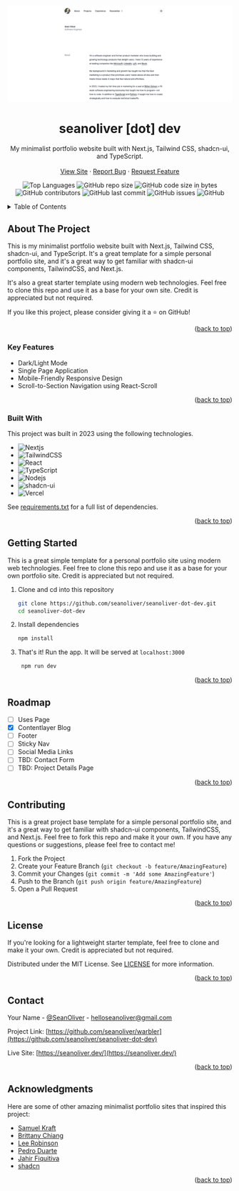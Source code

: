 <a name="readme-top"></a>

<div align="center">
  <a href="https://github.com/seanoliver/seanoliver-dot-dev">
    <img src="public/projects/sodev.png" alt="SeanOliver dot dev">
  </a>

  <h1 align="center">seanoliver [dot] dev</h1>

  <p align="center">
    My minimalist portfolio website built with Next.js, Tailwind CSS, shadcn-ui, and TypeScript.
    <br />
    <br />
    <a href="https://seanoliver.dev/" target="_blank">View Site</a>
    ·
    <a href="https://github.com/seanoliver/seanoliver-dot-dev/issues">Report Bug</a>
    ·
    <a href="https://github.com/seanoliver/seanoliver-dot-dev/issues">Request Feature</a>
  </p>
</div>
<div align="center">

![Top Languages](https://img.shields.io/github/languages/top/seanoliver/seanoliver-dot-dev)
![GitHub repo size](https://img.shields.io/github/repo-size/seanoliver/seanoliver-dot-dev)
![GitHub code size in bytes](https://img.shields.io/github/languages/code-size/seanoliver/seanoliver-dot-dev)
![GitHub contributors](https://img.shields.io/github/contributors/seanoliver/seanoliver-dot-dev)
![GitHub last commit](https://img.shields.io/github/last-commit/seanoliver/seanoliver-dot-dev)
![GitHub issues](https://img.shields.io/github/issues/seanoliver/seanoliver-dot-dev)
![GitHub](https://img.shields.io/github/license/seanoliver/seanoliver-dot-dev)

</div>

<!-- TABLE OF CONTENTS -->
<details>
  <summary>Table of Contents</summary>
  <ol>
    <li>
      <a href="#about-the-project">About The Project</a>
      <ul>
        <li><a href="#key-features">Key Features</a></li>
        <li><a href="#built-with">Built With</a></li>
      </ul>
    </li>
    <li>
      <a href="#getting-started">Getting Started</a>
    </li>
    <li><a href="#usage">Usage</a></li>
    <li><a href="#roadmap">Roadmap</a></li>
    <li><a href="#contributing">Contributing</a></li>
    <li><a href="#license">License</a></li>
    <li><a href="#contact">Contact</a></li>
    <li><a href="#acknowledgments">Acknowledgments</a></li>
  </ol>
</details>

<!-- ABOUT THE PROJECT -->

## About The Project

This is my minimalist portfolio website built with Next.js, Tailwind CSS, shadcn-ui, and TypeScript. It's a great template for a simple personal portfolio site, and it's a great way to get familiar with shadcn-ui components, TailwindCSS, and Next.js.

It's also a great starter template using modern web technologies. Feel free to clone this repo and use it as a base for your own site. Credit is appreciated but not required.

If you like this project, please consider giving it a ⭐ on GitHub!

<p align="right">(<a href="#readme-top">back to top</a>)</p>

### Key Features

- Dark/Light Mode
- Single Page Application
- Mobile-Friendly Responsive Design
- Scroll-to-Section Navigation using React-Scroll

<p align="right">(<a href="#readme-top">back to top</a>)</p>

### Built With

This project was built in 2023 using the following technologies.

- ![Nextjs][Nextjs]
- ![TailwindCSS][TailwindCSS]
- ![React][React]
- ![TypeScript][TypeScript]
- ![Nodejs][Nodejs]
- ![shadcn-ui][shadcn-ui]
- ![Vercel][Vercel]

See [requirements.txt](https://github.com/seanoliver/seanoliver-dot-dev/blob/master/requirements.txt) for a full list of dependencies.

<p align="right">(<a href="#readme-top">back to top</a>)</p>

<!-- GETTING STARTED -->

## Getting Started

This is a great simple template for a personal portfolio site using modern web technologies. Feel free to clone this repo and use it as a base for your own portfolio site. Credit is appreciated but not required.

1. Clone and cd into this repository

   ```bash
   git clone https://github.com/seanoliver/seanoliver-dot-dev.git
   cd seanoliver-dot-dev
   ```

2. Install dependencies

   ```bash
   npm install
   ```

3. That's it! Run the app. It will be served at `localhost:3000`

   ```bash
    npm run dev
   ```

<p align="right">(<a href="#readme-top">back to top</a>)</p>

<!-- ROADMAP -->

## Roadmap

- [ ] Uses Page
- [x] Contentlayer Blog
- [ ] Footer
- [ ] Sticky Nav
- [ ] Social Media Links
- [ ] TBD: Contact Form
- [ ] TBD: Project Details Page

<p align="right">(<a href="#readme-top">back to top</a>)</p>

<!-- CONTRIBUTING -->

## Contributing

This is a great project base template for a simple personal portfolio site, and it's a great way to get familiar with shadcn-ui components, TailwindCSS, and Next.js. Feel free to fork this repo and make it your own. If you have any questions or suggestions, please feel free to contact me!

1. Fork the Project
2. Create your Feature Branch (`git checkout -b feature/AmazingFeature`)
3. Commit your Changes (`git commit -m 'Add some AmazingFeature'`)
4. Push to the Branch (`git push origin feature/AmazingFeature`)
5. Open a Pull Request

<p align="right">(<a href="#readme-top">back to top</a>)</p>

<!-- LICENSE -->

## License

If you're looking for a lightweight starter template, feel free to clone and make it your own. Credit is appreciated but not required.

Distributed under the MIT License. See [LICENSE](https://github.com/seanoliver/seanoliver-dot-dev/LICENSE) for more information.

<p align="right">(<a href="#readme-top">back to top</a>)</p>

<!-- CONTACT -->

## Contact

Your Name - [@SeanOliver](https://twitter.com/SeanOliver) - helloseanoliver@gmail.com

Project Link: [https://github.com/seanoliver/warbler](https://github.com/seanoliver/seanoliver-dot-dev)

Live Site: [https://seanoliver.dev/](https://seanoliver.dev/)

<p align="right">(<a href="#readme-top">back to top</a>)</p>

<!-- ACKNOWLEDGMENTS -->

## Acknowledgments

Here are some of other amazing minimalist portfolio sites that inspired this project:

- [Samuel Kraft](https://samuelkraft.com/)
- [Brittany Chiang](https://brittanychiang.com/)
- [Lee Robinson](https://leerob.io/)
- [Pedro Duarte](https://ped.ro/)
- [Jahir Fiquitiva](https://jahir.dev/)
- [shadcn](https://shadcn.com/)

<p align="right">(<a href="#readme-top">back to top</a>)</p>

<!-- TECHNOLOGY BADGES -->

[Nextjs]: https://img.shields.io/badge/Next.js-000000?logo=next.js&logoColor=white
[React]: https://img.shields.io/badge/React-20232A?logo=react&logoColor=61DAFB
[TypeScript]: https://img.shields.io/badge/TypeScript-007ACC?logo=typescript&logoColor=white
[Nodejs]: https://img.shields.io/badge/Node.js-43853D?logo=node.js&logoColor=white
[shadcn-ui]: https://img.shields.io/badge/shadcn--ui-FF0000?logo=shadcn-ui&logoColor=white
[TailwindCSS]: https://img.shields.io/badge/Tailwind_CSS-38B2AC?logo=tailwind-css&logoColor=white
[Vercel]: https://img.shields.io/badge/Vercel-000000?logo=vercel&logoColor=white

